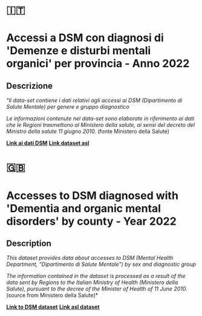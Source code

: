 # :it: 

# Accessi a DSM con diagnosi di 'Demenze e disturbi mentali organici' per provincia - Anno 2022

## Descrizione 

*"Il data-set contiene i dati relativi agli accessi ai DSM (Dipartimento di Salute Mentale) per genere e gruppo diagnostico*

*Le informazioni contenute nel data-set sono elaborate in riferimento ai dati che le Regioni trasmettono al Ministero della salute, ai sensi del decreto del Ministro della salute 11 giugno 2010.* (fonte Ministero della Salute)

**[Link ai dati DSM](https://www.dati.salute.gov.it/it/dataset/prevalenza-degli-utenti-trattati-nei-dsm-sesso-e-gruppo-diagnostico-2022/)** 
**[Link dataset asl](https://www.dati.salute.gov.it/it/dataset/aziende-sanitarie-locali-asl/)** 

# :uk:	 

# Accesses to DSM diagnosed with 'Dementia and organic mental disorders' by county - Year 2022

## Description 

*This dataset provides data about accesses to DSM (Mental Health Department, "Dipartimento di Salute Mentale") by sex and diagnostic group*

*The information contained in the dataset is processed as a result of the data 
sent by Regions to the Italian Ministry of Health (*Ministero della Salute*), 
pursuant to the decree of the Minister of Health of 11 June 2010.* (source from Ministero della Salute)*

**[Link to DSM dataset](https://www.dati.salute.gov.it/it/dataset/prevalenza-degli-utenti-trattati-nei-dsm-sesso-e-gruppo-diagnostico-2022/)**
**[Link asl dataset](https://www.dati.salute.gov.it/it/dataset/aziende-sanitarie-locali-asl/)** 

